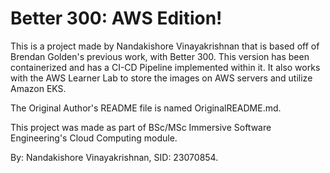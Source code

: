 # Better 300: AWS Edition!

This is a project made by Nandakishore Vinayakrishnan that is based off of Brendan Golden's previous work, with Better 300. This version has been containerized and has a CI-CD Pipeline implemented within it. It also works with the AWS Learner Lab to store the images on AWS servers and utilize Amazon EKS.

The Original Author's README file is named OriginalREADME.md.

This project was made as part of BSc/MSc Immersive Software Engineering's Cloud Computing module.

By: Nandakishore Vinayakrishnan, SID: 23070854.